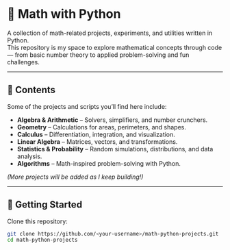# 🧮 Math with Python

A collection of math-related projects, experiments, and utilities written in Python.  
This repository is my space to explore mathematical concepts through code — from basic number theory to applied problem-solving and fun challenges.  

---

## 📂 Contents
Some of the projects and scripts you’ll find here include:

- **Algebra & Arithmetic** – Solvers, simplifiers, and number crunchers.  
- **Geometry** – Calculations for areas, perimeters, and shapes.  
- **Calculus** – Differentiation, integration, and visualization.  
- **Linear Algebra** – Matrices, vectors, and transformations.  
- **Statistics & Probability** – Random simulations, distributions, and data analysis.  
- **Algorithms** – Math-inspired problem-solving with Python.  

*(More projects will be added as I keep building!)*

---

## 🚀 Getting Started

Clone this repository:
```bash
git clone https://github.com/<your-username>/math-python-projects.git
cd math-python-projects
